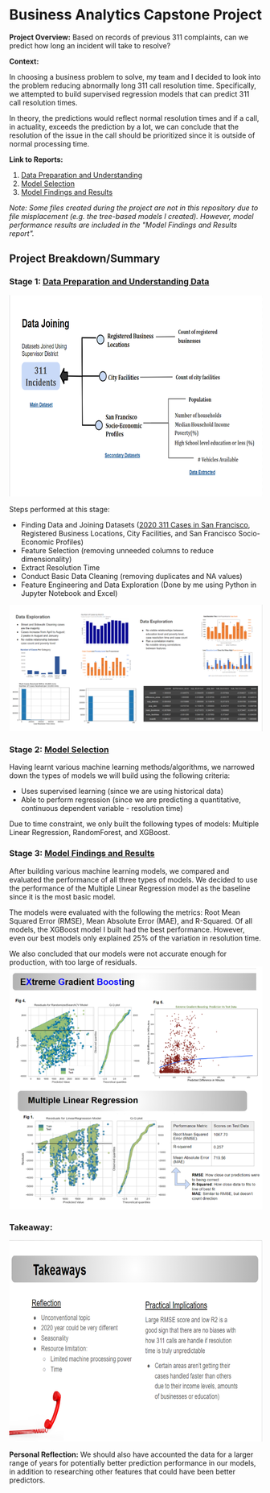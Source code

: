 # Business Analytics Capstone Project

__Project Overview:__ 
Based on records of previous 311 complaints, can we predict how long an incident will take to resolve?

__Context:__ 

In choosing a business problem to solve, my team and I decided to look into the problem reducing abnormally long 311 call resolution time. Specifically, we attempted to build supervised regression models that can predict 311 call resolution times. 

In theory, the predictions would reflect normal resolution times and if a call, in actuality, exceeds the prediction by a lot, we can conclude that the resolution of the issue in the call should be prioritized since it is outside of normal processing time.

__Link to Reports:__
1. [Data Preparation and Understanding](https://docs.google.com/presentation/d/1cNAAgVxRoOjzag2rKMAHLFmK46ZXGNRW_qmfJ-iy3uk/edit?usp=sharing)
2. [Model Selection](https://docs.google.com/presentation/d/1bqSDOui2vZBtfdjYC2-SaFutK6x_-t_AX1RFgxYnALM/edit?usp=sharing)
3. [Model Findings and Results](https://docs.google.com/presentation/d/12Ww5un8kX3s4O1QaNZfMki8OF6bZz94bsmFw85RYWrc/edit?usp=sharing)

*Note: Some files created during the project are not in this repository due to file misplacement (e.g. the tree-based models I created). However, model performance results are included in the "Model Findings and Results report".*

## Project Breakdown/Summary
### Stage 1: [Data Preparation and Understanding Data](https://docs.google.com/presentation/d/1cNAAgVxRoOjzag2rKMAHLFmK46ZXGNRW_qmfJ-iy3uk/edit?usp=sharing) 

<img src = "images/Dataset Joining - Overview.png" width = 700 height = 400>

Steps performed at this stage:
- Finding Data and Joining Datasets ([2020 311 Cases in San Francisco](https://data.sfgov.org/City-Infrastructure/311-Cases/vw6y-z8j6), Registered Business Locations, City Facilities, and San Francisco Socio-Economic Profiles)
- Feature Selection (removing unneeded columns to reduce dimensionality)
- Extract Resolution Time
- Conduct Basic Data Cleaning (removing duplicates and NA values)
- Feature Engineering and Data Exploration (Done by me using Python in Jupyter Notebook and Excel)

<img src = "images/Data Exploration.png">

### Stage 2: [Model Selection](https://docs.google.com/presentation/d/1bqSDOui2vZBtfdjYC2-SaFutK6x_-t_AX1RFgxYnALM/edit?usp=sharing)

Having learnt various machine learning methods/algorithms, we narrowed down the types of models we will build using the following criteria:
- Uses supervised learning (since we are using historical data)
- Able to perform regression (since we are predicting a quantitative, continuous dependent variable - resolution time)

Due to time constraint, we only built the following types of models: Multiple Linear Regression, RandomForest, and XGBoost.

### Stage 3: [Model Findings and Results](https://docs.google.com/presentation/d/12Ww5un8kX3s4O1QaNZfMki8OF6bZz94bsmFw85RYWrc/edit?usp=sharing)

After building various machine learning models, we compared and evaluated the performance of all three types of models. We decided to use the performance of the Multiple Linear Regression model as the baseline since it is the most basic model.

The models were evaluated with the following the metrics: Root Mean Squared Error (RMSE), Mean Absolute Error (MAE), and R-Squared.
Of all models, the XGBoost model I built had the best performance. However, even our best models only explained 25% of the variation in resolution time.

We also concluded that our models were not accurate enough for production, with too large of residuals.
<img src = "images/Residuals per Model.png">


### Takeaway:
<img src = "images/Project Takeaways.png" width = 700 height = 400>


__Personal Reflection:__ 
We should also have accounted the data for a larger range of years for potentially better prediction performance in our models, in addition to researching other features that could have been better predictors. 
